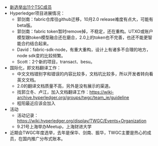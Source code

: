 - [新选举出11个TSC成员](https://wiki.hyperledger.org/display/HYP/Technical+Steering+Committee)
- Hyperledger项目进展情况：
  - 郭剑南：fabric仓库往github迁移，10月2.0 release难度有点大，可能有beta版。
  - 郭剑南：fabric token暂时remove掉，不稳定，还在重构。UTXO或账户模型跟token模型融合还在磨合，2.0上的token也不完善，也还不能更智能合约结合起来。
  - David：fabric-sdk-node，有重大重构，设计上有诸多不合理的地方，node sdk变的比较频繁。
  - Scott：2个新的项目，transact、besu。
- 国际化，即文档翻译工作：
  - 中文文档错别字和错误的内容比较多，文档坑比较多，所以开发者转向看英文文档。
  - 2.0的翻译文档质量不高，另外是没有展示的渠道。
  - 找郭立冬、卢江，加入文档翻译工作：https://wiki-archive.hyperledger.org/groups/twgc/team_ie/guideline
  - 程阳最近应该会加入
- 活动
  - 活动记录：https://wiki.hyperledger.org/display/TWGC/Events+Organization
  - 9.21号上海举办Meetup，上海财进大学
- 近期会TWGC年度选举，去年是保华、剑南、振华，TWGC主要是热心的成员，在国内推广分布式账本。